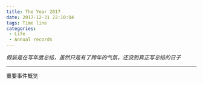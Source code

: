 ```yaml
---
title: The Year 2017
date: 2017-12-31 22:10:04
tags: Time line
categories: 
 - Life
 - Annual records
---
```

*假装是在写年度总结，虽然只是有了跨年的气氛，还没到真正写总结的日子*
*****
重要事件概览